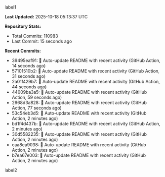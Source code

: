 
label1 
<!-- ACTIVITY_START -->
**Last Updated:** 2025-10-18 05:13:37 UTC

**Repository Stats:**
- Total Commits: 110983
- Last Commit: 15 seconds ago

**Recent Commits:**
- 39495eaf91: 🤖 Auto-update README with recent activity (GitHub Action, 14 seconds ago)
- 57101510b2: 🤖 Auto-update README with recent activity (GitHub Action, 31 seconds ago)
- 2a01f429b7: 🤖 Auto-update README with recent activity (GitHub Action, 44 seconds ago)
- 44009ba3a5: 🤖 Auto-update README with recent activity (GitHub Action, 59 seconds ago)
- 2668d3a828: 🤖 Auto-update README with recent activity (GitHub Action, 77 seconds ago)
- 53c54eb3d5: 🤖 Auto-update README with recent activity (GitHub Action, 2 minutes ago)
- bd1f4d437b: 🤖 Auto-update README with recent activity (GitHub Action, 2 minutes ago)
- 30d5582235: 🤖 Auto-update README with recent activity (GitHub Action, 2 minutes ago)
- caa8ea9038: 🤖 Auto-update README with recent activity (GitHub Action, 2 minutes ago)
- b7ea67e003: 🤖 Auto-update README with recent activity (GitHub Action, 2 minutes ago)
<!-- ACTIVITY_END -->

label2
